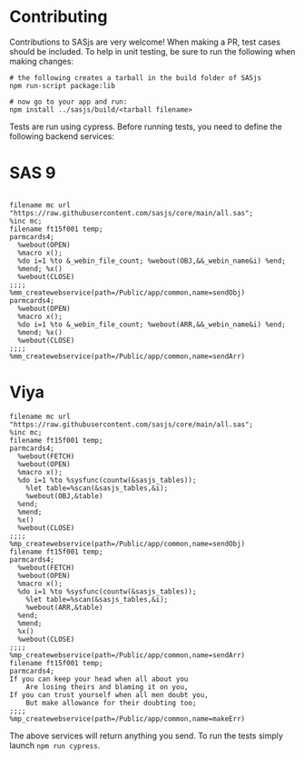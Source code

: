 # Contributing

Contributions to SASjs are very welcome! When making a PR, test cases should be included. To help in unit testing, be sure to run the following when making changes:

```
# the following creates a tarball in the build folder of SASjs
npm run-script package:lib

# now go to your app and run:
npm install ../sasjs/build/<tarball filename>
```

Tests are run using cypress. Before running tests, you need to define the following backend services:

# SAS 9

```

filename mc url "https://raw.githubusercontent.com/sasjs/core/main/all.sas";
%inc mc;
filename ft15f001 temp;
parmcards4;
  %webout(OPEN)
  %macro x();
  %do i=1 %to &_webin_file_count; %webout(OBJ,&&_webin_name&i) %end;
  %mend; %x()
  %webout(CLOSE)
;;;;
%mm_createwebservice(path=/Public/app/common,name=sendObj)
parmcards4;
  %webout(OPEN)
  %macro x();
  %do i=1 %to &_webin_file_count; %webout(ARR,&&_webin_name&i) %end;
  %mend; %x()
  %webout(CLOSE)
;;;;
%mm_createwebservice(path=/Public/app/common,name=sendArr)
```

# Viya

```
filename mc url "https://raw.githubusercontent.com/sasjs/core/main/all.sas";
%inc mc;
filename ft15f001 temp;
parmcards4;
  %webout(FETCH)
  %webout(OPEN)
  %macro x();
  %do i=1 %to %sysfunc(countw(&sasjs_tables));
    %let table=%scan(&sasjs_tables,&i);
    %webout(OBJ,&table)
  %end;
  %mend;
  %x()
  %webout(CLOSE)
;;;;
%mp_createwebservice(path=/Public/app/common,name=sendObj)
filename ft15f001 temp;
parmcards4;
  %webout(FETCH)
  %webout(OPEN)
  %macro x();
  %do i=1 %to %sysfunc(countw(&sasjs_tables));
    %let table=%scan(&sasjs_tables,&i);
    %webout(ARR,&table)
  %end;
  %mend;
  %x()
  %webout(CLOSE)
;;;;
%mp_createwebservice(path=/Public/app/common,name=sendArr)
filename ft15f001 temp;
parmcards4;
If you can keep your head when all about you   
    Are losing theirs and blaming it on you,   
If you can trust yourself when all men doubt you,
    But make allowance for their doubting too; 
;;;;
%mp_createwebservice(path=/Public/app/common,name=makeErr)
```

The above services will return anything you send. To run the tests simply launch `npm run cypress`.
